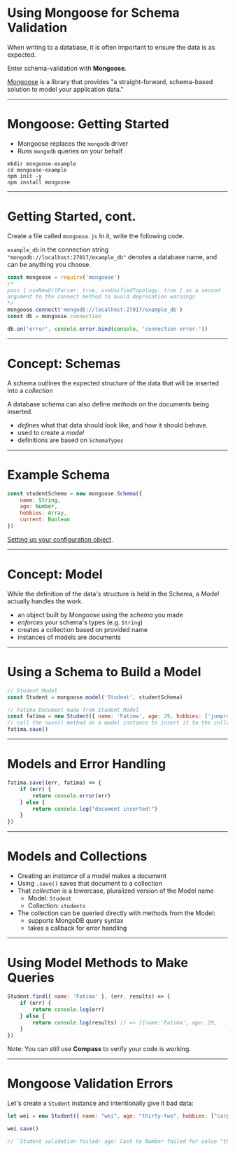 # Using Mongoose for Schema Validation

When writing to a database, it is often important to ensure the data is as expected.

Enter schema-validation with **Mongoose**. 

[Mongoose](https://mongoosejs.com/) is a library that provides "a straight-forward, schema-based solution to model your application data."

---

# Mongoose: Getting Started

* Mongoose replaces the `mongodb` driver
* Runs `mongodb` queries on your behalf

```
mkdir mongoose-example
cd mongoose-example
npm init -y
npm install mongoose
```

---

# Getting Started, cont.
Create a file called `mongoose.js`
In it, write the following code.

`example_db` in the connection string `"mongodb://localhost:27017/example_db"` denotes a database name, and can be anything you choose. 

```javascript
const mongoose = require('mongoose')
/* 
pass { useNewUrlParser: true, useUnifiedTopology: true } as a second 
argument to the connect method to avoid deprecation warnings
*/
mongoose.connect('mongodb://localhost:27017/example_db') 
const db = mongoose.connection

db.on('error', console.error.bind(console, 'connection error:'))
```

---

# Concept: Schemas

A schema outlines the expected structure of the data that will be inserted into a *collection*

A database schema can also define *methods* on the documents being inserted. 

* *defines* what that data should look like, and how it should behave.
* used to create a *model* 
* definitions are based on `SchemaTypes`

---

# Example Schema 

```javascript
const studentSchema = new mongoose.Schema({
    name: String,
    age: Number,
    hobbies: Array,
    current: Boolean
})
```
[Setting up your configuration object](https://mongoosejs.com/docs/guide.html#definition).

---

# Concept: Model

While the definition of the data's structure is held in the Schema, a *Model* actually handles the work.

* an object built by Mongoose using the *schema* you made 
* *enforces* your schema's types (e.g. `String`)
* creates a collection based on provided name
* instances of models are documents

---

# Using a Schema to Build a Model

```javascript
// Student Model
const Student = mongoose.model('Student', studentSchema)

// Fatima Document made from Student Model
const fatima = new Student({ name: 'Fatima', age: 29, hobbies: ['jumprope', 'd&d', 'coding'] })
// call the save() method on a model instance to insert it to the collection 
fatima.save()
```

---

# Models and Error Handling

```javascript
fatima.save((err, fatima) => {
    if (err) {
        return console.error(err)
    } else {
        return console.log("document inserted!")
    }
})
```

---

# Models and Collections

* Creating an *instance* of a model makes a document 
* Using `.save()` saves that document to a collection
* That *collection* is a lowercase, pluralized version of the Model name 
    - Model: `Student`
    - Collection: `students`
* The collection can be queried directly with methods from the Model:
    - supports MongoDB query syntax
    - takes a callback for error handling

---

# Using Model Methods to Make Queries

```javascript
Student.find({ name: 'Fatima' }, (err, results) => {
    if (err) {
        return console.log(err)
    } else {
        return console.log(results) // => [{name:'Fatima', age: 29, ...}]
    }
})
```

Note: You can still use **Compass** to verify your code is working. 

---

# Mongoose Validation Errors

Let's create a `Student` instance and intentionally give it bad data:

```js
let wei = new Student({ name: "wei", age: "thirty-two", hobbies: ["carpentry", "archery"] })

wei.save()

// `Student validation failed: age: Cast to Number failed for value "thirty-two" at path "age"`
```

